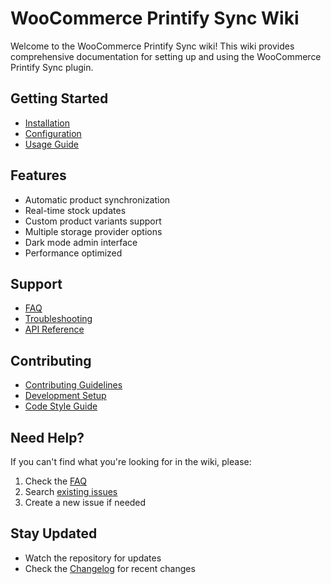 # WooCommerce Printify Sync Wiki

Welcome to the WooCommerce Printify Sync wiki! This wiki provides comprehensive documentation for setting up and using the WooCommerce Printify Sync plugin.

## Getting Started

- [Installation](Installation)
- [Configuration](Configuration)
- [Usage Guide](Usage)

## Features

- Automatic product synchronization
- Real-time stock updates
- Custom product variants support
- Multiple storage provider options
- Dark mode admin interface
- Performance optimized

## Support

- [FAQ](FAQ)
- [Troubleshooting](Troubleshooting)
- [API Reference](API-Reference)

## Contributing

- [Contributing Guidelines](Contributing)
- [Development Setup](Development-Setup)
- [Code Style Guide](Code-Style-Guide)

## Need Help?

If you can't find what you're looking for in the wiki, please:

1. Check the [FAQ](FAQ)
2. Search [existing issues](https://github.com/ApolloWeb/wp-woocommerce-printify-sync/issues)
3. Create a new issue if needed

## Stay Updated

- Watch the repository for updates
- Check the [Changelog](Changelog) for recent changes